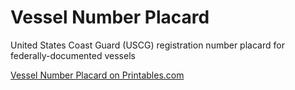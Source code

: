 # Vessel Number Placard

United States Coast Guard (USCG) registration number placard for federally-documented vessels

[Vessel Number Placard on Printables.com](https://www.printables.com/model/821826-vessel-number-placard)
